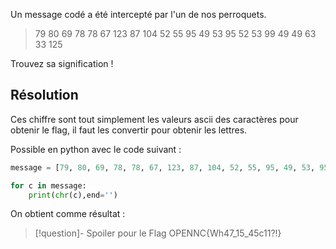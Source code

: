 Un message codé a été intercepté par l'un de nos perroquets.

> 79 80 69 78 78 67 123 87 104 52 55 95 49 53 95 52 53 99 49 49 63 33 125

Trouvez sa signification !

## Résolution

Ces chiffre sont tout simplement les valeurs ascii des caractères pour obtenir le flag, il faut les convertir pour obtenir les lettres.

Possible en python avec le code suivant  : 

```python
message = [79, 80, 69, 78, 78, 67, 123, 87, 104, 52, 55, 95, 49, 53, 95, 52, 53, 99, 49, 49, 63, 33, 125]

for c in message:
	print(chr(c),end='')
```

On obtient comme résultat : 

> [!question]- Spoiler pour le Flag 
OPENNC{Wh47_15_45c11?!}

